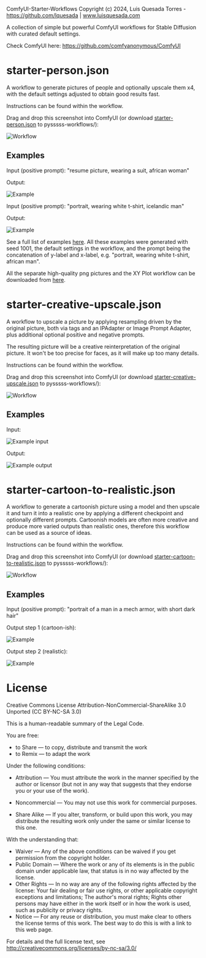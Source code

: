 ComfyUI-Starter-Workflows
Copyright (c) 2024, Luis Quesada Torres - https://github.com/lquesada | www.luisquesada.com

A collection of simple but powerful ComfyUI workflows for Stable Diffusion with curated default settings.

Check ComfyUI here: https://github.com/comfyanonymous/ComfyUI

# starter-person.json
A workflow to generate pictures of people and optionally upscale them x4, with the default settings adjusted to obtain good results fast.

Instructions can be found within the workflow.

Drag and drop this screenshot into ComfyUI (or download [starter-person.json](starter-person.json) to pysssss-workflows/):

![Workflow](starter-person_workflow.png)

## Examples
Input (positive prompt): "resume picture, wearing a suit, african woman"

Output:

![Example](starter-person_examples/output1.webp)

Input (positive prompt): "portrait, wearing white t-shirt, icelandic man"

Output:

![Example](starter-person_examples/output2.webp)

See a full list of examples [here](starter-person_examples/examples.webp). All these examples were generated with seed 1001, the default settings in the workflow, and the prompt being the concatenation of y-label and x-label, e.g. "portrait, wearing white t-shirt, african man".

All the separate high-quality png pictures and the XY Plot workflow can be downloaded from [here](starter-person_examples).

# starter-creative-upscale.json
A workflow to upscale a picture by applying resampling driven by the original picture, both via tags and an IPAdapter or Image Prompt Adapter, plus additional optional positive and negative prompts.

The resulting picture will be a creative reinterpretation of the original picture. It won't be too precise for faces, as it will make up too many details.

Instructions can be found within the workflow.

Drag and drop this screenshot into ComfyUI (or download [starter-creative-upscale.json](starter-creative-upscale.json) to pysssss-workflows/):

![Workflow](starter-creative-upscale_workflow.png)

## Examples
Input:

![Example input](starter-creative-upscale_examples/input1.png)

Output:

![Example output](starter-creative-upscale_examples/output1.webp)

# starter-cartoon-to-realistic.json
A workflow to generate a cartoonish picture using a model and then upscale it and turn it into a realistic one by applying a different checkpoint and optionally different prompts. Cartoonish models are often more creative and produce more varied outputs than realistic ones, therefore this workflow can be used as a source of ideas.

Instructions can be found within the workflow.

Drag and drop this screenshot into ComfyUI (or download [starter-cartoon-to-realistic.json](starter-cartoon-to-realistic.json) to pysssss-workflows/):

![Workflow](starter-cartoon-to-realistic_workflow.png)

## Examples
Input (positive prompt): "portrait of a man in a mech armor, with short dark hair"

Output step 1 (cartoon-ish):

![Example](starter-cartoon-to-realistic_examples/output1_step1.webp)

Output step 2 (realistic):

![Example](starter-cartoon-to-realistic_examples/output1_step2.webp)

# License
Creative Commons License Attribution-NonCommercial-ShareAlike 3.0 Unported (CC BY-NC-SA 3.0)

This is a human-readable summary of the Legal Code.

You are free:

*   to Share — to copy, distribute and transmit the work
*   to Remix — to adapt the work

Under the following conditions:

*   Attribution — You must attribute the work in the manner specified by the author or licensor (but not in any way that suggests that they endorse you or your use of the work).

*   Noncommercial — You may not use this work for commercial purposes.

*   Share Alike — If you alter, transform, or build upon this work, you may distribute the resulting work only under the same or similar license to this one.

With the understanding that:

*   Waiver — Any of the above conditions can be waived if you get permission from the copyright holder.
*   Public Domain — Where the work or any of its elements is in the public domain under applicable law, that status is in no way affected by the license.
*   Other Rights — In no way are any of the following rights affected by the license:
       Your fair dealing or fair use rights, or other applicable copyright exceptions and limitations;
       The author's moral rights;
       Rights other persons may have either in the work itself or in how the work is used, such as publicity or privacy rights.
*   Notice — For any reuse or distribution, you must make clear to others the license terms of this work. The best way to do this is with a link to this web page.

For details and the full license text, see http://creativecommons.org/licenses/by-nc-sa/3.0/
